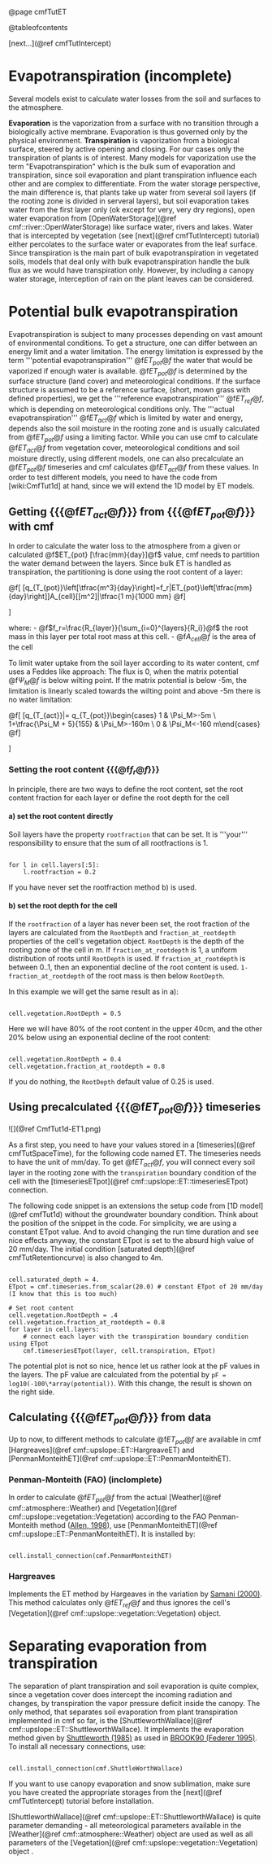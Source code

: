 @page cmfTutET

@tableofcontents

 
[next...](@ref cmfTutIntercept)

# Evapotranspiration (incomplete)

Several models exist to calculate water losses from the soil and
surfaces to the atmosphere.

**Evaporation** is the vaporization from a surface with no transition
through a biologically active membrane. Evaporation is thus governed
only by the physical environment. **Transpiration** is vaporization from
a biological surface, steered by active opening and closing. For our
cases only the transpiration of plants is of interest. Many models for
vaporization use the term "Evapotranspiration" which is the bulk sum of
evaporation and transpiration, since soil evaporation and plant
transpiration influence each other and are complex to differentiate.
From the water storage perspective, the main difference is, that plants
take up water from several soil layers (if the rooting zone is divided
in serveral layers), but soil evaporation takes water from the first
layer only (ok except for very, very dry regions), open water
evaporation from [OpenWaterStorage](@ref cmf::river::OpenWaterStorage)
like surface water, rivers and lakes. Water that is intercepted by
vegetation (see [next](@ref cmfTutIntercept) tutorial) either percolates
to the surface water or evaporates from the leaf surface. Since
transpiration is the main part of bulk evapotranspiration in vegetated
soils, models that deal only with bulk evapotranspiration handle the
bulk flux as we would have transpiration only. However, by including a
canopy water storage, interception of rain on the plant leaves can be
considered.

# Potential bulk evapotranspiration

Evapotranspiration is subject to many processes depending on vast amount
of environmental conditions. To get a structure, one can differ between
an energy limit and a water limitation. The energy limitation is
expressed by the term '''potential evapotranspiration'''
@f$ET_{pot}@f$ the water that would be vaporized if enough water is
available. @f$ET_{pot}@f$ is determined by the surface structure (land
cover) and meteorological conditions. If the surface structure is
assumed to be a reference surface, (short, mown grass with defined
properties), we get the '''reference evapotranspiration'''
@f$ET_{ref}@f$, which is depending on meteorological conditions only.
The '''actual evapotranspiration''' @f$ET_{act}@f$ which is limited by
water and energy, depends also the soil moisture in the rooting zone and
is usually calculated from @f$ET_{pot}@f$ using a limiting factor.
While you can use cmf to calculate @f$ET_{act}@f$ from vegetation
cover, meteorological conditions and soil moisture directly, using
different models, one can also precalculate an @f$ET_{pot}@f$
timeseries and cmf calculates @f$ET_{act}@f$ from these values. In
order to test different models, you need to have the code from
\[wiki:CmfTut1d\] at hand, since we will extend the 1D model by ET
models.

## Getting {{{@f$ET_{act}@f$}}} from {{{@f$ET_{pot}@f$}}} with cmf

In order to calculate the water loss to the atmosphere from a given or
calculated @f$ET_{pot} [\frac{mm}{day}]@f$ value, cmf needs to
partition the water demand between the layers. Since bulk ET is handled
as transpiration, the partitioning is done using the root content of a
layer:


@f[
[q_{T_{pot}}\left[\tfrac{m^3}{day}\right]=f_r|ET_{pot}\left[\tfrac{mm}{day}\right]]A_{cell}[[m^2]|\tfrac{1 m}{1000 mm}
@f]

\]

where: - @f$f_r=\frac{R_{layer}}{\sum_{i=0}^{layers}{R_i}}@f$ the root
mass in this layer per total root mass at this cell. - @f$A_{cell}@f$
is the area of the cell

To limit water uptake from the soil layer according to its water
content, cmf uses a Feddes like approach: The flux is 0, when the matrix
potential @f$\Psi_M@f$ is below wilting point. If the matrix potential
is below -5m, the limitation is linearly scaled towards the wilting
point and above -5m there is no water limitation:


@f[
[q_{T_{act}}|= q_{T_{pot}}\begin{cases} 1 & \Psi_M>-5m \\ 1+\tfrac{\Psi_M + 5}{155} & \Psi_M>-160m \\ 0 & \Psi_M<-160 m\end{cases}
@f]

\]

### Setting the root content {{{@f$f_r@f$}}}

In principle, there are two ways to define the root content, set the
root content fraction for each layer or define the root depth for the
cell

#### a) set the root content directly

Soil layers have the property `rootfraction` that can be set. It is
'''your''' responsibility to ensure that the sum of all rootfractions is
1.

~~~~~~~~~~~~~{.py}

for l in cell.layers[:5]:
    l.rootfraction = 0.2
~~~~~~~~~~~~~

If you have never set the rootfraction method b) is used.

#### b) set the root depth for the cell

If the `rootfraction` of a layer has never been set, the root fraction
of the layers are calculated from the `RootDepth` and
`fraction_at_rootdepth` properties of the cell's vegetation object.
`RootDepth` is the depth of the rooting zone of the cell in m. If
`fraction_at_rootdepth` is 1, a uniform distribution of roots until
`RootDepth` is used. If `fraction_at_rootdepth` is between 0..1,
then an exponential decline of the root content is used.
`1-fraction_at_rootdepth` of the root mass is then below
`RootDepth`.

In this example we will get the same result as in a):

~~~~~~~~~~~~~{.py}

cell.vegetation.RootDepth = 0.5
~~~~~~~~~~~~~

Here we will have 80% of the root content in the upper 40cm, and the
other 20% below using an exponential decline of the root content:

~~~~~~~~~~~~~{.py}

cell.vegetation.RootDepth = 0.4
cell.vegetation.fraction_at_rootdepth = 0.8
~~~~~~~~~~~~~

If you do nothing, the `RootDepth` default value of 0.25 is used.

## Using precalculated {{{@f$ET_{pot}@f$}}} timeseries

![](@ref CmfTut1d-ET1.png)

As a first step, you need to have your values stored in a
[timeseries](@ref cmfTutSpaceTime), for the following code named ET. The
timeseries needs to have the unit of mm/day. To get @f$ET_{act}@f$,
you will connect every soil layer in the rooting zone with the
`transpiration` boundary condition of the cell with the
[timeseriesETpot](@ref cmf::upslope::ET::timeseriesETpot) connection.

The following code snippet is an extensions the setup code from
[1D model](@ref cmfTut1d) without the groundwater boundary condition. Think
about the position of the snippet in the code. For simplicity, we are
using a constant ETpot value. And to avoid changing the run time
duration and see nice effects anyway, the constant ETpot is set to the
absurd high value of 20 mm/day. The initial condition
[saturated depth](@ref cmfTutRetentioncurve) is also changed to 4m.

~~~~~~~~~~~~~{.py}

cell.saturated_depth = 4.
ETpot = cmf.timeseries.from_scalar(20.0) # constant ETpot of 20 mm/day (I know that this is too much)

# Set root content
cell.vegetation.RootDepth = .4
cell.vegetation.fraction_at_rootdepth = 0.8
for layer in cell.layers:
    # connect each layer with the transpiration boundary condition using ETpot
    cmf.timeseriesETpot(layer, cell.transpiration, ETpot)
~~~~~~~~~~~~~

The potential plot is not so nice, hence let us rather look at the pF
values in the layers. The pF value are calculated from the potential by
`pF = log10(-100\*array(potential))`. With this change, the result is
shown on the right side.

## Calculating {{{@f$ET_{pot}@f$}}} from data

Up to now, to different methods to calculate @f$ET_{pot}@f$ are
available in cmf [Hargreaves](@ref cmf::upslope::ET::HargreaveET) and
[PenmanMonteithET](@ref cmf::upslope::ET::PenmanMonteithET).

### Penman-Monteith (FAO) (inclomplete)

In order to calculate @f$ET_{pot}@f$ from the actual
[Weather](@ref cmf::atmosphere::Weather) and
[Vegetation](@ref cmf::upslope::vegetation::Vegetation)
according to the FAO Penman-Monteith method
([Allen, 1998](http://www.fao.org/docrep/x0490e/x0490e00.htm#Contents)),
use [PenmanMonteithET](@ref cmf::upslope::ET::PenmanMonteithET). It is
installed by:

~~~~~~~~~~~~~{.py}

cell.install_connection(cmf.PenmanMonteithET)
~~~~~~~~~~~~~

### Hargreaves

Implements the ET method by Hargeaves in the variation by [Samani
(2000)](http://www.zohrabsamani.com/research_material/files/Hargreaves-samani.pdf).
This method calculates only @f$ET_{ref}@f$ and thus ignores the cell's
[Vegetation](@ref cmf::upslope::vegetation::Vegetation) object.

# Separating evaporation from transpiration

The separation of plant transpiration and soil evaporation is quite
complex, since a vegetation cover does intercept the incoming radiation
and changes, by transpiration the vapor pressure deficit inside the
canopy. The only method, that separates soil evaporation from plant
transpiration implemented in cmf so far, is the
[ShuttleworthWallace](@ref cmf::upslope::ET::ShuttleworthWallace). It
implements the evaporation method given by [Shuttleworth
(1985)](http://tlaxiaco.sdsu.edu/shuttleworthwallace.pdf) as used in
[BROOK90 (Federer 1995)](http://www.ecoshift.net/brook/brook90.htm). To
install all necessary connections, use:

~~~~~~~~~~~~~{.py}

cell.install_connection(cmf.ShuttleWorthWallace)
~~~~~~~~~~~~~

If you want to use canopy evaporation and snow sublimation, make sure
you have created the appropriate storages from the
[next](@ref cmfTutIntercept) tutorial before installation.

[ShuttleworthWallace](@ref cmf::upslope::ET::ShuttleworthWallace) is
quite parameter demanding - all meteorological parameters available in
the [Weather](@ref cmf::atmosphere::Weather) object are used as
well as all parameters of the
[Vegetation](@ref cmf::upslope::vegetation::Vegetation) object .


